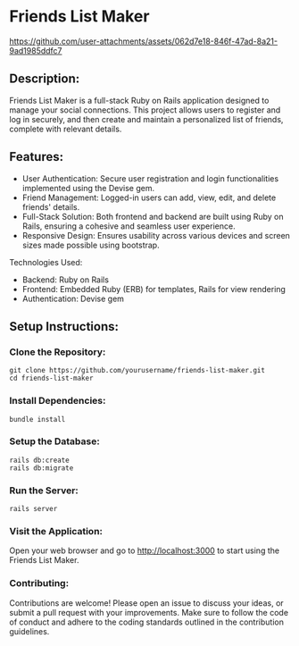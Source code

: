 # Friends List Maker

https://github.com/user-attachments/assets/062d7e18-846f-47ad-8a21-9ad1985ddfc7

## Description:

Friends List Maker is a full-stack Ruby on Rails application designed to manage your social connections. This project allows users to register and log in securely, and then create and maintain a personalized list of friends, complete with relevant details.

## Features:

- User Authentication: Secure user registration and login functionalities implemented using the Devise gem.
- Friend Management: Logged-in users can add, view, edit, and delete friends' details.
- Full-Stack Solution: Both frontend and backend are built using Ruby on Rails, ensuring a cohesive and seamless user experience.
- Responsive Design: Ensures usability across various devices and screen sizes made possible using bootstrap.

Technologies Used:

- Backend: Ruby on Rails
- Frontend: Embedded Ruby (ERB) for templates, Rails for view rendering
- Authentication: Devise gem

## Setup Instructions:

### Clone the Repository:

```
git clone https://github.com/yourusername/friends-list-maker.git
cd friends-list-maker
```

### Install Dependencies:

```
bundle install
```

### Setup the Database:

```
rails db:create
rails db:migrate
```

### Run the Server:

```
rails server
```

### Visit the Application:

Open your web browser and go to <http://localhost:3000> to start using the Friends List Maker.

### Contributing:

Contributions are welcome! Please open an issue to discuss your ideas, or submit a pull request with your improvements. Make sure to follow the code of conduct and adhere to the coding standards outlined in the contribution guidelines.
